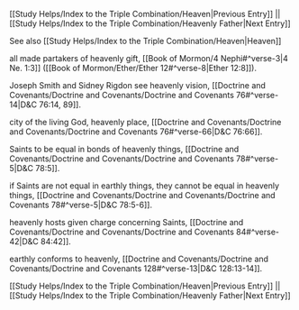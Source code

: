 [[Study Helps/Index to the Triple Combination/Heaven|Previous Entry]]  ||  [[Study Helps/Index to the Triple Combination/Heavenly Father|Next Entry]]

 See also [[Study Helps/Index to the Triple Combination/Heaven|Heaven]]

 all made partakers of heavenly gift, [[Book of Mormon/4 Nephi#^verse-3|4 Ne. 1:3]] ([[Book of Mormon/Ether/Ether 12#^verse-8|Ether 12:8]]).

 Joseph Smith and Sidney Rigdon see heavenly vision, [[Doctrine and Covenants/Doctrine and Covenants/Doctrine and Covenants 76#^verse-14|D&C 76:14, 89]].

 city of the living God, heavenly place, [[Doctrine and Covenants/Doctrine and Covenants/Doctrine and Covenants 76#^verse-66|D&C 76:66]].

 Saints to be equal in bonds of heavenly things, [[Doctrine and Covenants/Doctrine and Covenants/Doctrine and Covenants 78#^verse-5|D&C 78:5]].

 if Saints are not equal in earthly things, they cannot be equal in heavenly things, [[Doctrine and Covenants/Doctrine and Covenants/Doctrine and Covenants 78#^verse-5|D&C 78:5-6]].

 heavenly hosts given charge concerning Saints, [[Doctrine and Covenants/Doctrine and Covenants/Doctrine and Covenants 84#^verse-42|D&C 84:42]].

 earthly conforms to heavenly, [[Doctrine and Covenants/Doctrine and Covenants/Doctrine and Covenants 128#^verse-13|D&C 128:13-14]].

[[Study Helps/Index to the Triple Combination/Heaven|Previous Entry]]  ||  [[Study Helps/Index to the Triple Combination/Heavenly Father|Next Entry]]